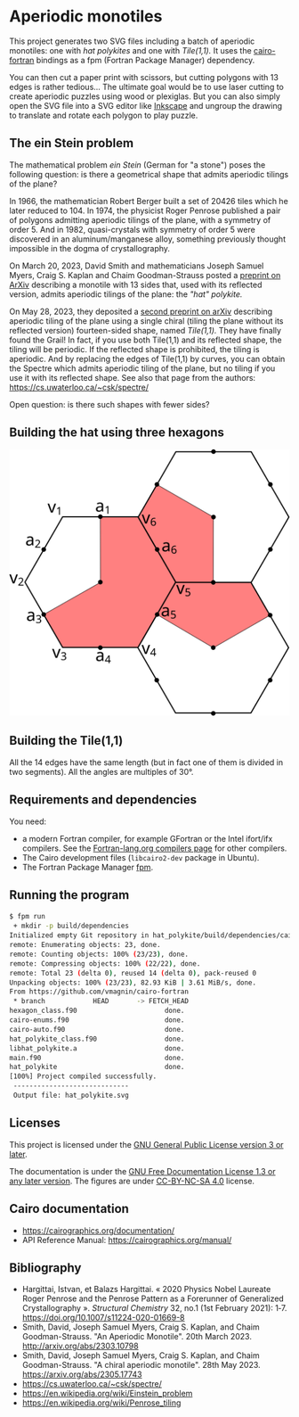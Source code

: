 # Aperiodic monotiles

This project generates two SVG files including a batch of aperiodic monotiles: one with *hat polykites* and one with *Tile(1,1).* It uses the [cairo-fortran](https://github.com/vmagnin/cairo-fortran) bindings as a fpm (Fortran Package Manager) dependency.

You can then cut a paper print with scissors, but cutting polygons with 13 edges is rather tedious... The ultimate goal would be to use laser cutting to create aperiodic puzzles using wood or plexiglas. But you can also simply open the SVG file into a SVG editor like [Inkscape](https://inkscape.org/) and ungroup the drawing to translate and rotate each polygon to play puzzle.

## The ein Stein problem

The mathematical problem *ein Stein* (German for "a stone") poses the following question: is there a geometrical shape that admits aperiodic tilings of the plane?

In 1966, the mathematician Robert Berger built a set of 20426 tiles which he later reduced to 104. In 1974, the physicist Roger Penrose published a pair of polygons admitting aperiodic tilings of the plane, with a symmetry of order 5. And in 1982, quasi-crystals with symmetry of order 5 were discovered in an aluminum/manganese alloy, something previously thought impossible in the dogma of crystallography.

On March 20, 2023, David Smith and mathematicians Joseph Samuel Myers, Craig S. Kaplan and Chaim Goodman-Strauss posted a [preprint on ArXiv](http://arxiv.org/abs/2303.10798) describing a monotile with 13 sides that, used with its reflected version, admits aperiodic tilings of the plane: the *"hat" polykite.*

On May 28, 2023, they deposited a [second preprint on arXiv](https://arxiv.org/abs/2305.17743) describing aperiodic tiling of the plane using a single chiral (tiling the plane without its reflected version) fourteen-sided shape, named *Tile(1,1).* They have finally found the Grail! In fact, if you use both Tile(1,1) and its reflected shape, the tiling will be periodic. If the reflected shape is prohibited, the tiling is aperiodic. And by replacing the edges of Tile(1,1) by curves, you can obtain the Spectre which admits aperiodic tiling of the plane, but no tiling if you use it with its reflected shape. See also that page from the authors: https://cs.uwaterloo.ca/~csk/spectre/

Open question: is there such shapes with fewer sides?

## Building the hat using three hexagons

![hat_polikite_building](pictures/building_the_hat_polykite.svg)

## Building the Tile(1,1)

All the 14 edges have the same length (but in fact one of them is divided in two segments). All the angles are multiples of 30°.

## Requirements and dependencies

You need:

* a modern Fortran compiler, for example GFortran or the Intel ifort/ifx compilers. See the [Fortran-lang.org compilers page](https://fortran-lang.org/compilers/) for other compilers.
* The Cairo development files (`libcairo2-dev` package in Ubuntu).
* The Fortran Package Manager [fpm](https://fpm.fortran-lang.org/).

## Running the program

```bash
$ fpm run
 + mkdir -p build/dependencies
Initialized empty Git repository in hat_polykite/build/dependencies/cairo-fortran/.git/
remote: Enumerating objects: 23, done.
remote: Counting objects: 100% (23/23), done.
remote: Compressing objects: 100% (22/22), done.
remote: Total 23 (delta 0), reused 14 (delta 0), pack-reused 0
Unpacking objects: 100% (23/23), 82.93 KiB | 3.61 MiB/s, done.
From https://github.com/vmagnin/cairo-fortran
 * branch            HEAD       -> FETCH_HEAD
hexagon_class.f90                      done.
cairo-enums.f90                        done.
cairo-auto.f90                         done.
hat_polykite_class.f90                 done.
libhat_polykite.a                      done.
main.f90                               done.
hat_polykite                           done.
[100%] Project compiled successfully.
 -----------------------------
 Output file: hat_polykite.svg
```


## Licenses

This project is licensed under the [GNU General Public License version 3 or later](http://www.gnu.org/licenses/gpl.html).

The documentation is under the [GNU Free Documentation License 1.3 or any later version](http://www.gnu.org/licenses/fdl.html). The figures are under [CC-BY-NC-SA 4.0](https://creativecommons.org/licenses/by-nc-sa/4.0/) license.

## Cairo documentation

* https://cairographics.org/documentation/
* API Reference Manual: https://cairographics.org/manual/

## Bibliography

* Hargittai, Istvan, et Balazs Hargittai. « 2020 Physics Nobel Laureate Roger Penrose and the Penrose Pattern as a Forerunner of Generalized Crystallography ». *Structural Chemistry* 32, no.1 (1st February 2021): 1‑7. https://doi.org/10.1007/s11224-020-01669-8
* Smith, David, Joseph Samuel Myers, Craig S. Kaplan, and Chaim Goodman-Strauss. "An Aperiodic Monotile". 20th March 2023. http://arxiv.org/abs/2303.10798
* Smith, David, Joseph Samuel Myers, Craig S. Kaplan, and Chaim Goodman-Strauss. "A chiral aperiodic monotile". 28th May 2023. https://arxiv.org/abs/2305.17743
* https://cs.uwaterloo.ca/~csk/spectre/
* https://en.wikipedia.org/wiki/Einstein_problem
* https://en.wikipedia.org/wiki/Penrose_tiling
